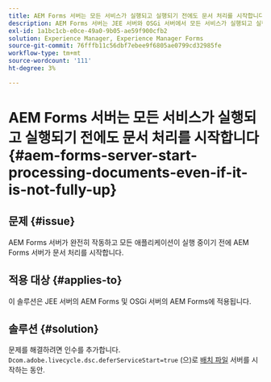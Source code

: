 ```yaml
---
title: AEM Forms 서버는 모든 서비스가 실행되고 실행되기 전에도 문서 처리를 시작합니다.
description: AEM Forms 서버는 JEE 서버와 OSGi 서버에서 모든 서비스가 실행되고 실행되기 전에도 문서 처리를 시작합니다.
exl-id: 1a1bc1cb-e0ce-49a0-9b05-ae59f900cfb2
solution: Experience Manager, Experience Manager Forms
source-git-commit: 76fffb11c56dbf7ebee9f6805ae0799cd32985fe
workflow-type: tm+mt
source-wordcount: '111'
ht-degree: 3%

---
```


# AEM Forms 서버는 모든 서비스가 실행되고 실행되기 전에도 문서 처리를 시작합니다{#aem-forms-server-start-processing-documents-even-if-it-is-not-fully-up}

## 문제 {#issue}

<!--When user restarts AEM Forms server, the current calling processes or services still continue such as rendering PDF documents and more. It causes the restart of the AEM Forms server to not startup correctly.-->

AEM Forms 서버가 완전히 작동하고 모든 애플리케이션이 실행 중이기 전에 AEM Forms 서버가 문서 처리를 시작합니다.


## 적용 대상 {#applies-to}

이 솔루션은 JEE 서버의 AEM Forms 및 OSGi 서버의 AEM Forms에 적용됩니다.

## 솔루션 {#solution}

문제를 해결하려면 인수를 추가합니다. `Dcom.adobe.livecycle.dsc.deferServiceStart=true` (으)로 [배치 파일](https://experienceleague.adobe.com/docs/experience-manager-65/deploying/deploying/command-line-start-and-stop.html#windows-platform-start-bat-script-example) 서버를 시작하는 동안.
